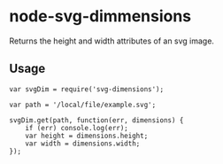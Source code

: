 # node-svg-dimmensions
Returns the height and width attributes of an svg image.

## Usage

```
var svgDim = require('svg-dimensions');

var path = '/local/file/example.svg';

svgDim.get(path, function(err, dimensions) {
	if (err) console.log(err);
	var height = dimensions.height;
	var width = dimensions.width;
});
```